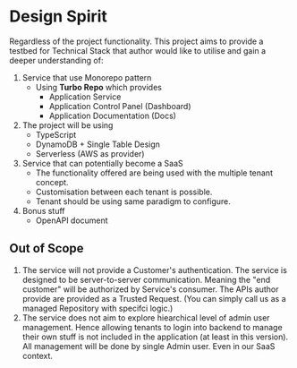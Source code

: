 # Design Spirit

Regardless of the project functionality. This project aims to provide a testbed for Technical Stack that author would like to utilise and gain a deeper understanding of:

1. Service that use Monorepo pattern 
    * Using **Turbo Repo** which provides
        * Application Service
        * Application Control Panel (Dashboard)
        * Application Documentation (Docs)
1. The project will be using
    * TypeScript
    * DynamoDB + Single Table Design
    * Serverless (AWS as provider)
1. Service that can potentially become a SaaS
    * The functionality offered are being used with the multiple tenant concept.
    * Customisation between each tenant is possible.
    * Tenant should be using same paradigm to configure.
1. Bonus stuff
    * OpenAPI document

## Out of Scope

1. The service will not provide a Customer's authentication. The service is designed to be server-to-server communication. Meaning the "end customer" will be authorized by Service's consumer. The APIs author provide are provided as a Trusted Request. (You can simply call us as a managed Repository with specifci logic.)
1. The service does not aim to explore hiearchical level of admin user management. Hence allowing tenants to login into backend to manage their own stuff is not included in the application (at least in this version). All management will be done by single Admin user. Even in our SaaS context.